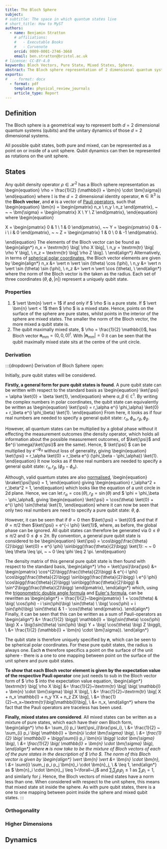 ```yaml
---
title: The Bloch Sphere 
subject: 
# subtitle: The space in which quantum states live
# short_title: How to MyST
authors:
  - name: Benjamin Stratton
    # affiliations:
    #   - Executable Books
    #   - Curvenote
    orcid: 0009-0001-2746-3668
    email: ben.stratton@bristol.ac.uk
# license: CC-BY-4.0
keywords: Bloch Vectors, Pure State, Mixed States, Sphere.  
abstract: The Bloch sphere representation of 2 dimensional quantum systems.  
exports:
#   - format: docx
  - format: pdf
    template: physical_review_journals
    article_type: Report
---
```


## Definition 

The Bloch sphere is a geometrical way to represent both $d=2$ dimensional quantum systems (qubits) and the unitary dynamics of those $d=2$ dimensional systems.  

All possible qubit states, both pure and mixed, can be represented as a point on or inside of a unit sphere. Qubit dynamics can then be represented as rotations on the unit sphere. 

## States

Any qubit density operator $\rho \in \mathcal{H}^2$ has a Bloch sphere representation as 
\begin{equation}
\rho = \frac{1}{2} (\mathbb{I} + \bm{n} \cdot \bm{\sigma})
\end{equation}
where $\mathbb{I}$ is the $d=2$ dimensional identity operator, $\bm{n} \in \mathbb{R}^{3}$ is the **Bloch vector**, and $\bm{\sigma}$ is a vector of [Pauli operators](https://en.wikipedia.org/wiki/Pauli_matrices), such that 
\begin{equation}
\bm{n} = \begin{pmatrix} n_x \\ n_y \\ n_z \end{pmatrix}, ~ ~ ~  \bm{\sigma} = \begin{pmatrix} X \\ Y \\ Z \end{pmatrix},
\end{equation}
where 
\begin{equation}

X = \begin{pmatrix} 0 & 1 \\ 1 & 0 \end{pmatrix}, ~~ Y = \begin{pmatrix} 0 & -i \\ i & 0 \end{pmatrix}, ~ ~ Z = \begin{pmatrix} 1 & 0 \\ 0 & -1 \end{pmatrix}.

\end{equation}
The elements of the Bloch vector can be found as 
\begin{align*}
n_x = \textrm{tr} \big[ \rho X \big], \\
n_y = \textrm{tr} \big[ \rho Y \big], \\
n_z = \textrm{tr} \big[ \rho Z \big]. \\
\end{align*}
Alternatively, in terms of [spherical polar coordinates](https://en.wikipedia.org/wiki/Spherical_coordinate_system), the Bloch vector elements are given by 
\begin{align*}
n_x &= \vert n \vert \sin (\theta) \cos (\phi), \\
n_y &= \vert n \vert \sin (\theta) \sin (\phi), \\
n_z &= \vert n \vert \cos (\theta), \\
\end{align*}
where the norm of the Bloch vector is the taken as the radius. Each set of three coordinates $( \theta, \phi, \vert n \vert)$ represent a uniquely qubit state. 

### Properties 
1. $ \vert \bm{n} \vert = 1$ if and only if $ \rho $ is a pure state. If $ \vert \bm{n} \vert < 1$ then $ \rho $ is a mixed state. Hence, points on the surface of the sphere are pure states, whilst points in the interior of the sphere are mixed states. The smaller the norm of the Bloch vector, the more mixed a qubit state is. 
2. The qubit maximally mixed state, $ \rho = \frac{1}{2} \mathbb{I}$, has Bloch vector $\bm{n}_{mm} = (0,0,0)^{t}$. With $\vert \bm{n}_{mm} \vert = 0$ it can be seen that the qubit maximally mixed state sits at the centre of the unit circle. 
 
### Derivation 

:::{dropdown} Derivation of Bloch Sphere
:open:

Initially, pure qubit states will be considered. 

**Firstly, a general form for pure qubit states is found**. A pure qubit state can be written with respect to the standard basis as 
\begin{equation}
\ket{\psi} = \alpha \ket{0} + \beta \ket{1},
\end{equation}
where $\alpha, \beta ~\in~\mathbb{C}^{1}$. By writing the complex numbers in polar coordinates, the qubit state can equivalently be written as 
\begin{equation}
\ket{\psi} = r_\alpha e^{i \phi_\alpha} \ket{0} + r_\beta e^{i \phi_\beta} \ket{1}.
\end{equation}
From here, it looks as if four real numbers are needed to specify a general qubit state: $r_\alpha, \phi_\alpha, r_\beta, \phi_\beta$. 

However, all quantum states can be multiplied by a global phase without it effecting the measurement outcomes (the density operator, which holds all information about the possible measurement outcomes, of $\ket{\psi}$ and $e^{i \omega}\ket{\psi}$ are the same). Hence, $ \ket{\psi} $ can be multiplied by $e^{-i \phi_\alpha}$ without loss of generality, giving 
\begin{equation}
\ket{\psi} = r_\alpha \ket{0} + r_\beta e^{i (\phi_\beta - \phi_\alpha)} \ket{1}.
\end{equation}
It now looks as if three real numbers are needed to specify a general qubit state: $r_\alpha, r_\beta, (\phi_\beta-\phi_\alpha)$. 

Although, valid quantum states are also [normalised](#normalised_quantum_states_target), 
\begin{equation}
 \braket{\psi|\psi} = 1,
\end{equation}
giving 
\begin{equation}
r_\alpha^2 + r_\beta^2 = 1,
\end{equation}
which looks like the equation of a unit circle in 2d plane. Hence, we can let $r_\alpha = \cos(\theta), r_\beta = \sin(\theta)$ and $ \phi = \phi_\beta - \phi_\alpha$, giving 
\begin{equation}
\ket{\psi} = \cos(\theta) \ket{0} + e^{i \phi} \sin(\theta) \ket{1},
\end{equation}
where it can now be seen that only two real numbers are need to specify a pure qubit state: $\theta, \phi$. 

However, it can be seen that if $\theta = 0$ then $\ket{\psi} = \ket{0}$ and that if $\theta = \pi/2$ then $\ket{\psi} = e^{-i \phi} \ket{1}$, where, as before, the global phase can be ignored. All qubit states can therefore be generated via $0 \leq \theta \leq \pi/2$ and $0 \leq \phi \leq 2 \pi$. By convention, a general pure qubit state is considered to be 
\begin{equation}
\ket{\psi} = \cos\bigg(\frac{\theta}{2}\bigg) \ket{0} + e^{i \phi} \sin\bigg(\frac{\theta}{2}\bigg) \ket{1}: ~ ~ 0 \leq \theta \leq \pi, ~ ~ 0 \leq \phi \leq 2 \pi.
\end{equation}

The density matrix of this general pure qubit state is then found with respect to the standard basis,
\begin{align*}
\rho = \ket{\psi}\bra{\psi} 
&= \begin{pmatrix} \cos^{2}\bigg(\frac{\theta}{2}\bigg) & e^{-i \phi}  \cos\bigg(\frac{\theta}{2}\bigg) \sin\bigg(\frac{\theta}{2}\bigg) \\
e^{i \phi}  \cos\bigg(\frac{\theta}{2}\bigg) \sin\bigg(\frac{\theta}{2}\bigg) & \sin^2\bigg(\frac{\theta}{2}\bigg) \end{pmatrix},
\end{align*}
which, using the [trigonometric double angle formula](https://mathworld.wolfram.com/Double-AngleFormulas.html) and [Euler's formula](https://en.wikipedia.org/wiki/Euler%27s_formula), can be rewritten as
\begin{align*}
= \frac{1}{2}~\begin{pmatrix} 1 + \cos(\theta) & \big( \cos(\phi) - i \sin(\phi)\big) \sin(\theta) \\
\big( \cos(\phi) + i \sin(\phi)\big) \sin(\theta) & 1 - \cos(\theta) 
\end{pmatrix}.
\end{align*}
Finally, it can be seen that this can be written as a sum of Pauli-operators as 
\begin{align*}
&= \frac{1}{2} \biggl( \mathbb{I} + \big(\sin(\theta) \cos(\phi) \big) X + \big(\sin(\theta) \sin(\phi) \big) Y + \big( \cos(\theta) \big) Z \biggl), \\
&= \frac{1}{2} (\mathbb{I} + \bm{n} \cdot \bm{\sigma}).
\end{align*}

The qubit state is therefore uniquely specified by $\bm{n}$, which can be seen to be spherical polar coordinates. For these pure qubit states, the radius is always one. Each $\bm{n}$ therefore specifics a point on the surface of the unit sphere - there is a one to one mapping between point on the surface of the unit sphere and pure qubit states. 

**To show that each Bloch vector element is given by the expectation value of the respective Pauli operator** one just needs to sub in the Bloch vector form of $ \rho $ into the expectation value equation, 
\begin{align*}
\textrm{tr} \big[ \rho X \big] &= \frac{1}{2}~\textrm{tr} \big[ \big( \mathbb{I} + \bm{n} \cdot \bm{\sigma} \big) X \big], \\
&= \frac{1}{2}~\textrm{tr} \big[ X + n_x \mathbb{I} + n_y YX + n_z ZX \big], \\
&= \frac{1}{2}~n_x~\textrm{tr}\big[\mathbb{I}\big], \\
&= n_x,
\end{align*}
where the fact that the Pauli operators are traceless has been used. 

**Finally, mixed states are considered**. All mixed states can be written as a mixture of pure states, which each have their own Bloch form,
\begin{align*}
\rho &= \sum_{i} p_i \ket{\psi_i}\bra{\psi_i}, \\
&= \frac{1}{2} ~ \sum_{i} p_i \big( \mathbb{I} + \bm{n}_i \cdot \bm{\sigma} \big), \\
&= \frac{1}{2} \big( \mathbb{I} + \bigg(\sum_{i} p_i \bm{n}_i \bigg) \cdot \bm{\sigma} \big), \\
&= \frac{1}{2} \big( \mathbb{I} + \bm{n} \cdot \bm{\sigma} \big),
\end{align*}
where $\bm{n}$ is now take to be the mixture of Bloch vectors of each of the pure states in the description of $ \rho $. The norm of this Bloch vector is given by 
\begin{align*}
\vert \bm{n} \vert &= \bm{n} \cdot \bm{n}, \\
&= \sum_{i} \sum_j p_i p_j \bm{n}_i \cdot \bm{n}_j, \\
& \leq 1,
\end{align*}
as $ \bm{n}_i \cdot \bm{n}_j \leq 1~\forall~i,j$ and $\sum_{i} \sum_j p_i p_j \leq 1$ as $\sum_i p_i =1$, and similarly for $j$. Hence, the Bloch vectors of mixed states have a norm less than one. When considered with respect to the unit sphere, this means that mixed state sit inside the sphere. As with pure qubit states, there is a one to one mapping between point inside the sphere and mixed qubit states. 
:::

### Orthogonality 

### Higher Dimensions

## Dynamics  